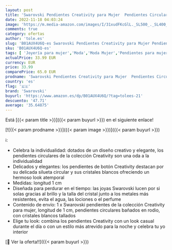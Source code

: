 ```yaml
---
layout: post
title: 'Swarovski Pendientes Creativity para Mujer  Pendientes Circulares con Cristales Blancos  en Baño de Rodio  Colección Creativity de Swarovski'
date: 2022-11-18 04:03:24
image: 'https://m.media-amazon.com/images/I/31xudFKcGlL._SL500_._SL400_.jpg'
comments: true
category: ofertas
author: 'tole.es'
slug: 'B01AUX4U6Q-es Swarovski Pendientes Creativity para Mujer Pendientes...'
sku: 'B01AUX4U6Q-es'
tags: [ 'Joyería para mujer','Moda','Moda Mujer','Pendientes para mujer','swarovski','🇪🇸', ]
actualPrice: 33.99 EUR
currency: EUR
price: 33.99
comparePrice: 65.0 EUR
prodname: 'Swarovski Pendientes Creativity para Mujer  Pendientes Circulares con Cristales Blancos  en Baño de Rodio  Colección Creativity de Swarovski'
country: 'es'
flag: '🇪🇸'
brand: 'Swarovski'
buyurl: 'https://www.amazon.es/dp/B01AUX4U6Q/?tag=tolees-21'
descuento: '47.71'
average: '35.64875'
---
```


Está [{{< param title >}}]({{< param buyurl >}}) en el siguiente enlace!

[![{{< param prodname >}}]({{< param image >}})]({{< param buyurl >}})

ℹ️:

- Celebra la individualidad: dotados de un diseño creativo y elegante, los pendientes circulares de la colección Creativity son una oda a la individualidad
- Delicados y elegantes: los pendientes de botón Creativity destacan por su delicada silueta circular y sus cristales blancos ofreciendo un hermoso look atemporal
- Medidas: longitud 1 cm
- Diseñada para perdurar en el tiempo: las joyas Swarovski lucen por si solas gracias al brillo y la talla del cristal junto a los metales más resistentes, evita el agua, las lociones o el perfume
- Contenido de envío: 1 x Swarovski pendientes de la colección Creativity para mujer, longitud de 1 cm, pendientes circulares bañados en rodio, con cristales blancos tallados
- Elige tu look: combina los pendientes Creativity con un look casual durante el día o con un estilo más atrevido para la noche y celebra tu yo interior

[🛒 Ver la oferta!!]({{< param buyurl >}})
